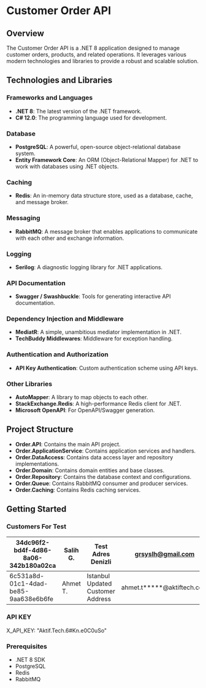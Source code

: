 # Customer Order API

## Overview
The Customer Order API is a .NET 8 application designed to manage customer orders, products, and related operations. It leverages various modern technologies and libraries to provide a robust and scalable solution.

## Technologies and Libraries

### Frameworks and Languages
- **.NET 8**: The latest version of the .NET framework.
- **C# 12.0**: The programming language used for development.

### Database
- **PostgreSQL**: A powerful, open-source object-relational database system.
- **Entity Framework Core**: An ORM (Object-Relational Mapper) for .NET to work with databases using .NET objects.

### Caching
- **Redis**: An in-memory data structure store, used as a database, cache, and message broker.

### Messaging
- **RabbitMQ**: A message broker that enables applications to communicate with each other and exchange information.

### Logging
- **Serilog**: A diagnostic logging library for .NET applications.

### API Documentation
- **Swagger / Swashbuckle**: Tools for generating interactive API documentation.

### Dependency Injection and Middleware
- **MediatR**: A simple, unambitious mediator implementation in .NET.
- **TechBuddy Middlewares**: Middleware for exception handling.

### Authentication and Authorization
- **API Key Authentication**: Custom authentication scheme using API keys.

### Other Libraries
- **AutoMapper**: A library to map objects to each other.
- **StackExchange.Redis**: A high-performance Redis client for .NET.
- **Microsoft OpenAPI**: For OpenAPI/Swagger generation.

## Project Structure
- **Order.API**: Contains the main API project.
- **Order.ApplicationService**: Contains application services and handlers.
- **Order.DataAccess**: Contains data access layer and repository implementations.
- **Order.Domain**: Contains domain entities and base classes.
- **Order.Repository**: Contains the database context and configurations.
- **Order.Queue**: Contains RabbitMQ consumer and producer services.
- **Order.Caching**: Contains Redis caching services.

## Getting Started
### Customers For Test
| 34dc96f2-bd4f-4d86-8a06-342b180a02ca | Salih G. | Test Adres Denizli | grsyslh@gmail.com |
| ------------------------------------ | -------- | --------------------------------- | -------------------------- |
| 6c531a8d-01c1-4dad-be85-9aa638e6b6fe | Ahmet T. | Istanbul Updated Customer Address | ahmet.t*****@aktiftech.com|

### API KEY
X_API_KEY: "Aktif.Tech.6#Kn.e0C0uSo"

### Prerequisites
- .NET 8 SDK
- PostgreSQL
- Redis
- RabbitMQ
    
